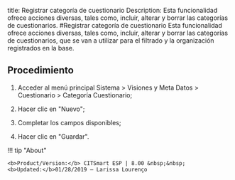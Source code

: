 title: Registrar categoría de cuestionario
Description: Esta funcionalidad ofrece acciones diversas, tales como, incluir, alterar y borrar las categorías de cuestionarios. 
#Registrar categoría de cuestionario
Esta funcionalidad ofrece acciones diversas, tales como, incluir, alterar y borrar las categorías de cuestionarios, que se van a utilizar para el filtrado y la organización registrados en la base.

Procedimiento
-------------

1.  Acceder al menú principal Sistema \> Visiones y Meta Datos \>
    Cuestionario \> Categoría Cuestionario;

2.  Hacer clic en "Nuevo";

3.  Completar los campos disponibles;

4.  Hacer clic en "Guardar".

!!! tip "About"

    <b>Product/Version:</b> CITSmart ESP | 8.00 &nbsp;&nbsp;
    <b>Updated:</b>01/28/2019 – Larissa Lourenço

